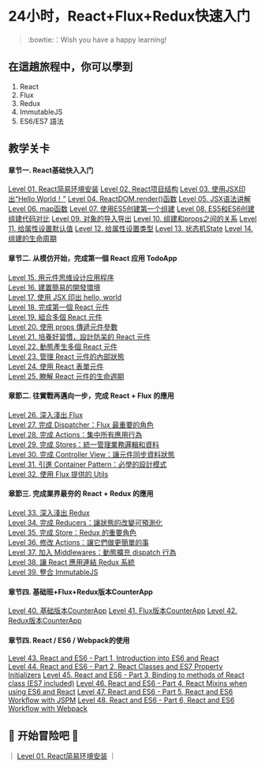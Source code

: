 # 24小时，React+Flux+Redux快速入门
> :bowtie:：Wish you have a happy learning!


## 在這趟旅程中，你可以學到

1. React
2. Flux
3. Redux
4. ImmutableJS
5. ES6/ES7 語法


## 教学关卡
#### 章节一. React基础快入入门
[Level 01. React简易环境安装](#level1)
[Level 02. React项目结构](#level1)
[Level 03. 使用JSX印出“Hello World！”](#level1)
[Level 04. ReactDOM.render()函数](#level1)
[Level 05. JSX语法讲解](#level1)
[Level 06. map函数](#level1)
[Level 07. 使用ES5创建第一个组建](#level1)
[Level 08. ES5和ES6创建组建代码对比](#level1)
[Level 09. 对象的导入导出](#level1)
[Level 10. 组建和props之间的关系](#level1)
[Level 11. 给属性设置默认值](#level1)
[Level 12. 给属性设置类型](#level1)
[Level 13. 状态机State](#level1)
[Level 14. 组建的生命周期](#level1)

#### 章节二. 从模仿开始，完成第一個 React 应用 TodoApp

[Level 15. 用元件思维设计应用程序](#level1)  
[Level 16. 建置簡易的開發環境](#level1)  
[Level 17. 使用 JSX 印出 hello, world](#level1)  
[Level 18. 完成第一個 React 元件](#level1)  
[Level 19. 組合多個 React 元件](#level1)  
[Level 20. 使用 props 傳遞元件參數](#level1)  
[Level 21. 培養好習慣，設計防呆的 React 元件](#level1)  
[Level 22. 動態產生多個 React 元件](#level1)  
[Level 23. 管理 React 元件的內部狀態](#level1)  
[Level 24. 使用 React 表單元件](#level1)  
[Level 25. 瞭解 React 元件的生命週期](#level1)  

#### 章節二. 往實戰再邁向一步，完成 React + Flux 的應用

[Level 26. 深入淺出 Flux](#level1)  
[Level 27. 完成 Dispatcher：Flux 最重要的角色](#level1)  
[Level 28. 完成 Actions：集中所有應用行為](#level1)  
[Level 29. 完成 Stores：統一管理業務邏輯和資料](#level1)  
[Level 30. 完成 Controller View：讓元件同步資料狀態](#level1)  
[Level 31. 引進 Container Pattern：必學的設計模式](#level1)  
[Level 32. 使用 Flux 提供的 Utils](#level1)  

#### 章節三. 完成業界最夯的 React + Redux 的應用

[Level 33. 深入淺出 Redux](#level1)  
[Level 34. 完成 Reducers：讓狀態的改變可預測化](#level1)  
[Level 35. 完成 Store：Redux 的重要角色](#level1)  
[Level 36. 修改 Actions：讓它們做更簡單的事](#level1)  
[Level 37. 加入 Middlewares：動態擴充 dispatch 行為](#level1)  
[Level 38. 讓 React 應用連結 Redux 系統](#level1)  
[Level 39. 整合 ImmutableJS](#level1)  


#### 章节四. 基础班+Flux+Redux版本CounterApp
[Level 40. 基础版本CounterApp](#TODO)
[Level 41. Flux版本CounterApp](#TODO)
[Level 42. Redux版本CounterApp](#TODO)


#### 章节四. React / ES6 / Webpack的使用

[Level 43. React and ES6 - Part 1, Introduction into ES6 and React](http://egorsmirnov.me/2015/05/22/react-and-es6-part1.html)  
[Level 44. React and ES6 - Part 2, React Classes and ES7 Property Initializers](http://egorsmirnov.me/2015/06/14/react-and-es6-part2.html)
[Level 45. React and ES6 - Part 3, Binding to methods of React class (ES7 included)](http://egorsmirnov.me/2015/08/16/react-and-es6-part3.html)
[Level 46. React and ES6 - Part 4, React Mixins when using ES6 and React](http://egorsmirnov.me/2015/09/30/react-and-es6-part4.html)
[Level 47. React and ES6 - Part 5, React and ES6 Workflow with JSPM](http://egorsmirnov.me/2015/10/11/react-and-es6-part5.html)
[Level 48. React and ES6 - Part 6, React and ES6 Workflow with Webpack](http://egorsmirnov.me/2016/04/11/react-and-es6-part6.html)

## :rocket: 开始冒险吧 :flashlight:

｜ [Level 01. React简易环境安装](#level1) ｜
